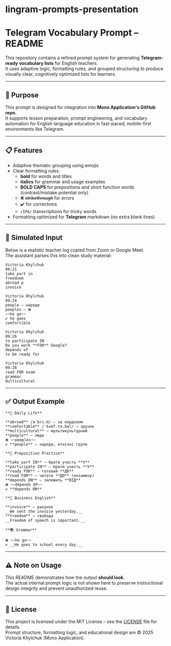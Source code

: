 # lingram-prompts-presentation
# Telegram Vocabulary Prompt – README

This repository contains a refined prompt system for generating **Telegram-ready vocabulary lists** for English teachers.  
It uses adaptive logic, formatting rules, and grouped structuring to produce visually clear, cognitively optimized lists for learners.

---

## 📌 Purpose

This prompt is designed for integration into **Mono Application's GitHub repo**.  
It supports lesson preparation, prompt engineering, and vocabulary automation for English language education in fast-paced, mobile-first environments like Telegram.

---

## 📋 Features

- Adaptive thematic grouping using emojis
- Clear formatting rules:
  - **bold** for words and titles
  - __italics__ for grammar and usage examples
  - **BOLD CAPS** for prepositions and short function words (contrast/mistake potential only)
  - ❌ ~~strikethrough~~ for errors
  - ✔️ for corrections
  - `/IPA/` transcriptions for tricky words
- Formatting optimized for **Telegram** markdown (no extra blank lines)

---

## 🧪 Simulated Input

Below is a realistic teacher log copied from Zoom or Google Meet.  
The assistant parses this into clean study material:

```
Victoria Khylchuk
09:21  
take part in  
freedoom  
abroad p  
invoice  

Victoria Khylchuk
09:24  
people – народи  
peoples – ❌  
~~he go~~  
✔️ he goes  
comfortible  

Victoria Khylchuk
09:26  
to participate IN  
Do you work **FOR** Google?  
depends of  
to be ready for  

Victoria Khylchuk
09:28  
read FOR exam  
grammar  
multicultural  
```

---

## ✅ Output Example

```
**🧠 Daily Life**

**abroad** /əˈbrɔːd/ – за кордоном  
**comfortable** /ˈkʌmf.tə.bəl/ – зручно  
**multicultural** – мультикультурний  
**people** – люди  
❌ ~~peoples~~  
✔️ **people** – народи, етнічні групи

**📌 Preposition Practice**

**take part IN** – брати участь **У**  
**participate IN** – брати участь **У**  
**ready FOR** – готовий **ДО**  
**read FOR** – читати **ДО** (екзамену)  
**depends ON** – залежить **ВІД**  
❌ ~~depends OF~~  
✔️ **depends ON**

**🧾 Business English**

**invoice** – рахунок  
__We sent the invoice yesterday.__  
**freedom** – свобода  
__Freedom of speech is important.__

**📚 Grammar**

❌ ~~he go~~  
✔️ __He goes to school every day.__
```

---

## ⚠️ Note on Usage

This README demonstrates how the output **should look**.  
The actual internal prompt logic is not shown here to preserve instructional design integrity and prevent unauthorized reuse.

---

## 📄 License

This project is licensed under the MIT License – see the [LICENSE](LICENSE) file for details.  
Prompt structure, formatting logic, and educational design are © 2025 Victoria Khylchuk (Mono Application).
